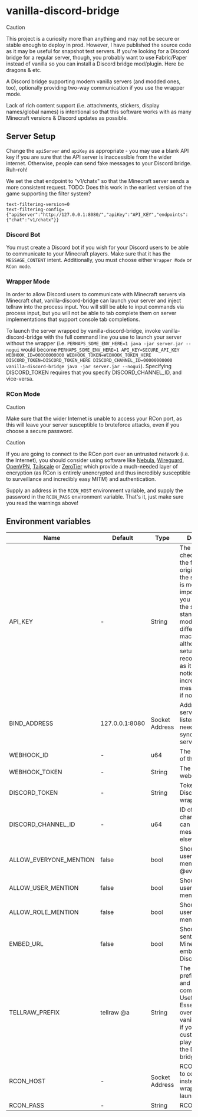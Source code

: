 [Nebula]: https://github.com/slackhq/nebula
[Wireguard]: https://github.com/WireGuard
[OpenVPN]: https://openvpn.net/
[ZeroTier]: https://www.zerotier.com/
[Tailscale]: https://www.tailscale.com/

# vanilla-discord-bridge

> [!CAUTION]
> This project is a curiosity more than anything and may not be secure or stable enough to deploy in prod. However, I have published the source code as it may be useful for snapshot test servers. If you're looking for a Discord bridge for a regular server, though, you probably want to use Fabric/Paper instead of vanilla so you can install a Discord bridge mod/plugin. Here be dragons & etc.

A Discord bridge supporting modern vanilla servers (and modded ones, too), optionally providing two-way communication if you use the wrapper mode.

Lack of rich content support (i.e. attachments, stickers, display names/global names) is intentional so that this software works with as many Minecraft versions & Discord updates as possible.

## Server Setup

Change the `apiServer` and `apiKey` as appropriate - you may use a blank API key if you are sure that the API server is inaccessible from the wider internet. Otherwise, people can send fake messages to your Discord bridge. Ruh-roh!

We set the chat endpoint to "v1/chatx" so that the Minecraft server sends a more consistent request. TODO: Does this work in the earliest version of the game supporting the filter system?

```properties
text-filtering-version=0
text-filtering-config={"apiServer":"http://127.0.0.1:8080/","apiKey":"API_KEY","endpoints":{"chat":"v1/chatx"}}
```

### Discord Bot
You must create a Discord bot if you wish for your Discord users to be able to communicate to your Minecraft players. Make sure that it has the `MESSAGE_CONTENT` intent. Additionally, you must choose either `Wrapper Mode` or `RCon mode`.

### Wrapper Mode

In order to allow Discord users to communicate with Minecraft servers via Minecraft chat, vanilla-discord-bridge can launch your server and inject tellraw into the process input. You will still be able to input commands via process input, but you will not be able to tab complete them on server implementations that support console tab completions.

To launch the server wrapped by vanilla-discord-bridge, invoke vanilla-discord-bridge with the full command line you use to launch your server without the wrapper (i.e. `PERHAPS_SOME_ENV_HERE=1 java -jar server.jar --nogui` would become `PERHAPS_SOME_ENV_HERE=1 API_KEY=SECURE_API_KEY WEBHOOK_ID=00000000000 WEBHOOK_TOKEN=WEBHOOK_TOKEN_HERE DISCORD_TOKEN=DISCORD_TOKEN_HERE DISCORD_CHANNEL_ID=00000000000 vanilla-discord-bridge java -jar server.jar --nogui`). Specifying DISCORD_TOKEN requires that you specify DISCORD_CHANNEL_ID, and vice-versa.

### RCon Mode

> [!CAUTION]
> Make sure that the wider Internet is unable to access your RCon port, as this will leave your server susceptible to bruteforce attacks, even if you choose a secure password.

> [!CAUTION]
> If you are going to connect to the RCon port over an untrusted network (i.e. the Internet), you should consider using software like [Nebula], [Wireguard], [OpenVPN], [Tailscale] or [ZeroTier] which provide a much-needed layer of encryption (as RCon is entirely unencrypted and thus incredibly susceptible to surveillance and incredibly easy MITM) and authentication.

Supply an address in the `RCON_HOST` environment variable, and supply the password in the `RCON_PASS` environment variable. That's it, just make sure you read the warnings above!


## Environment variables

|Name|Default|Type|Description|
|-|-|-|-|
|API_KEY|-|String|The API key we check to ensure the filter request originated from the server. This is most important when you are running the server in standalone mode on a different machine, although that setup is not recommended as it will noticeably increase message latency if not over LAN.|
|BIND_ADDRESS|127.0.0.1:8080|Socket Address|Address the filter server should listen on. This needs to be synced with server.properties|
|WEBHOOK_ID|-|u64|The numeric ID of the webhook.|
|WEBHOOK_TOKEN|-|String|The token of the webhook.|
|DISCORD_TOKEN|-|String|Token of the Discord bot for wrapper mode.|
|DISCORD_CHANNEL_ID|-|u64|ID of the bridge channel so we can ignore messages from elsewhere.|
|ALLOW_EVERYONE_MENTION|false|bool|Should Minecraft users be able to mention @everyone?|
|ALLOW_USER_MENTION|false|bool|Should Minecraft users be able to mention users?|
|ALLOW_ROLE_MENTION|false|bool|Should Minecraft users be able to mention roles?|
|EMBED_URL|false|bool|Should URLs sent by Minecraft users embed on Discord?|
|TELLRAW_PREFIX|tellraw @a|String|The command to prefix a space and the component with. Useful if Essentials overwrites vanilla tellraw, or if you want to customize which players can see the Discord bridge.|
|RCON_HOST|-|Socket Address|RCON address to connect to instead of wrapping server launch|
|RCON_PASS|-|String|RCON password|